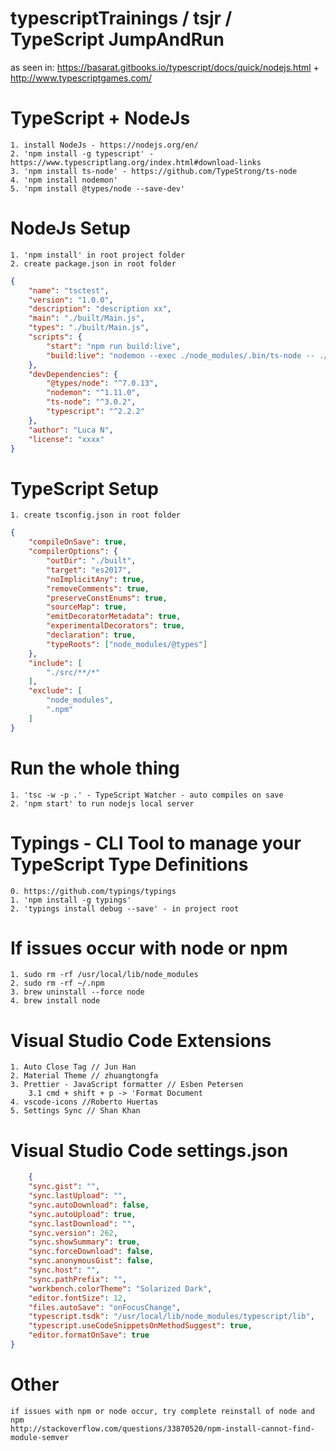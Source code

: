 # typescriptTrainings / tsjr / TypeScript JumpAndRun

as seen in: https://basarat.gitbooks.io/typescript/docs/quick/nodejs.html
+ 
http://www.typescriptgames.com/

# TypeScript + NodeJs

    1. install NodeJs - https://nodejs.org/en/
    2. 'npm install -g typescript' - https://www.typescriptlang.org/index.html#download-links
    3. 'npm install ts-node' - https://github.com/TypeStrong/ts-node
    4. 'npm install nodemon'
    5. 'npm install @types/node --save-dev'

# NodeJs Setup
    1. 'npm install' in root project folder
    2. create package.json in root folder

```json
{
    "name": "tsctest",
    "version": "1.0.0",
    "description": "description xx",
    "main": "./built/Main.js",
    "types": "./built/Main.js",
    "scripts": {
        "start": "npm run build:live",
        "build:live": "nodemon --exec ./node_modules/.bin/ts-node -- ./src/Main.ts"
    },
    "devDependencies": {
        "@types/node": "^7.0.13",
        "nodemon": "^1.11.0",
        "ts-node": "^3.0.2",
        "typescript": "^2.2.2"
    },
    "author": "Luca N",
    "license": "xxxx"
}
```
# TypeScript Setup
    1. create tsconfig.json in root folder

```json
{
    "compileOnSave": true,
    "compilerOptions": {
        "outDir": "./built",
        "target": "es2017",
        "noImplicitAny": true,
        "removeComments": true,
        "preserveConstEnums": true,
        "sourceMap": true,
        "emitDecoratorMetadata": true,
        "experimentalDecorators": true,
        "declaration": true,
        "typeRoots": ["node_modules/@types"]
    },
    "include": [
        "./src/**/*"
    ],
    "exclude": [
        "node_modules",
        ".npm"
    ]
}
```

# Run the whole thing
    1. 'tsc -w -p .' - TypeScript Watcher - auto compiles on save
    2. 'npm start' to run nodejs local server

# Typings - CLI Tool to manage your TypeScript Type Definitions
    0. https://github.com/typings/typings
    1. 'npm install -g typings'
    2. 'typings install debug --save' - in project root

# If issues occur with node or npm
    1. sudo rm -rf /usr/local/lib/node_modules
    2. sudo rm -rf ~/.npm
    3. brew uninstall --force node
    4. brew install node

# Visual Studio Code Extensions
    1. Auto Close Tag // Jun Han
    2. Material Theme // zhuangtongfa
    3. Prettier - JavaScript formatter // Esben Petersen
        3.1 cmd + shift + p -> 'Format Document
    4. vscode-icons //Roberto Huertas
    5. Settings Sync // Shan Khan

# Visual Studio Code settings.json
```json
    {
    "sync.gist": "",
    "sync.lastUpload": "",
    "sync.autoDownload": false,
    "sync.autoUpload": true,
    "sync.lastDownload": "",
    "sync.version": 262,
    "sync.showSummary": true,
    "sync.forceDownload": false,
    "sync.anonymousGist": false,
    "sync.host": "",
    "sync.pathPrefix": "",
    "workbench.colorTheme": "Solarized Dark",
    "editor.fontSize": 12,
    "files.autoSave": "onFocusChange",
    "typescript.tsdk": "/usr/local/lib/node_modules/typescript/lib",
    "typescript.useCodeSnippetsOnMethodSuggest": true,
    "editor.formatOnSave": true
}
```

# Other
    if issues with npm or node occur, try complete reinstall of node and npm
    http://stackoverflow.com/questions/33870520/npm-install-cannot-find-module-semver